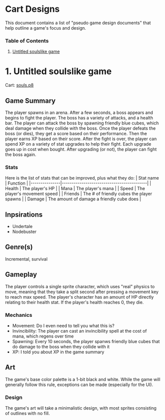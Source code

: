 # Cart Designs
This document contains a list of "pseudo game design documents" that help
outline a game's focus and design.

### Table of Contents
1. [Untitled soulslike game](#1.-Untitled-soulslike-game)

# 1. Untitled soulslike game
Cart: [souls.p8](souls.p8)

## Game Summary
The player spawns in an arena. After a few seconds, a boss appears and
begins to fight the player. The boss has a variety of attacks, and a
health bar. The player can attack the boss by spawning friendly blue
cubes, which deal damage when they collide with the boss. Once the player 
defeats the boss (or dies), they get a score based on their performance.
Then the player earns XP based on their score. After the fight is over, 
the player can spend XP on a variety of stat upgrades to help their fight.
Each upgrade goes up in cost when bought. After upgrading (or not), the 
player can fight the boss again.

### Stats
Here is the list of stats that can be improved, plus what they do:
| Stat name     | Function                    				|
|---------------|-------------------------------------------|
| Health        | The player's HP             				|
| Mana			| The player's mana							|
| Speed         | The player's movement speed 				|
| Friends		| The # of friendly cubes the player spawns |
| Damage		| The amount of damage a friendly cube does |

## Inpsirations
- Undertale
- Nodebuster

## Genre(s)
Incremental, survival

## Gameplay
The player controls a single sprite character, which uses "real"
physics to move, meaning that they take a split second after pressing
a movement key to reach max speed. The player's character has an 
amount of HP directly relating to their health stat. If the player's
health reaches 0, they die.

### Mechanics
- Movement: Do I even need to tell you what this is?
- Invincibility: The player can cast an invincibility spell at the
				 cost of mana, which regens over time
- Spawning: Every 10 seconds, the player spanws friendly blue cubes
			that do damage to the boss when they collide with it
- XP: I told you about XP in the game summary

## Art
The game's base color palette is a 1-bit black and white. While
the game will generally follow this rule, exceptions can be made
(especially for the UI).

### Design
The game's art will take a minimalistic design, with most sprites 
consisting of outlines with no fill.
